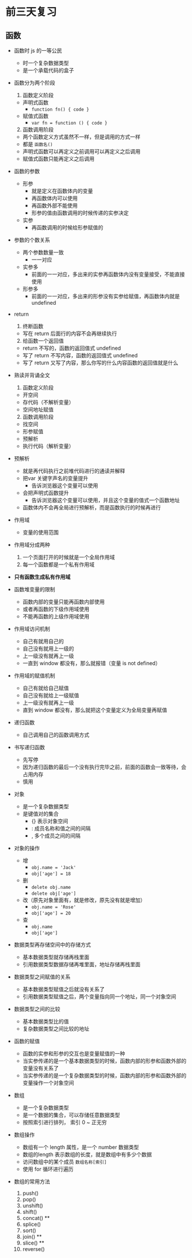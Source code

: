 # 前三天复习

## 函数

- 函数时 js 的一等公民
  + 时一个复杂数据类型
  + 是一个承载代码的盒子

- 函数分为两个阶段
  1. 函数定义阶段
    + 声明式函数
      + `function fn() { code }`
    + 赋值式函数
      + `var fn = function () { code }`
  2. 函数调用阶段
    + 两个函数定义方式虽然不一样，但是调用的方式一样
    + 都是 `函数名()`
    + 声明式函数可以再定义之前调用可以再定义之后调用
    + 赋值式函数只能再定义之后调用

- 函数的参数
  + 形参
    + 就是定义在函数体内的变量
    + 再函数体内可以使用
    + 再函数外部不能使用
    + 形参的值由函数调用的时候传递的实参决定
  + 实参
    + 再函数调用的时候给形参赋值的

- 参数的个数关系
  + 两个参数数量一致
    + 一一对应
  + 实参多
    + 前面的一一对应，多出来的实参再函数体内没有变量接受，不能直接使用
  + 形参多
    + 前面的一一对应，多出来的形参没有实参给赋值，再函数体内就是 undefined

- return
  1. 终断函数
    + 写在 return 后面行的内容不会再继续执行
  2. 给函数一个返回值
    + return 不写的，函数的返回值式 undefined
    + 写了 return 不写内容，函数的返回值式 undefined
    + 写了 return 又写了内容，那么你写的什么内容函数的返回值就是什么

- 熟读并背诵全文
  1. 函数定义阶段
    + 开空间
    + 存代码（不解析变量）
    + 空间地址赋值
  2. 函数调用阶段
    + 找空间
    + 形参赋值
    + 预解析
    + 执行代码（解析变量）

- 预解析
  + 就是再代码执行之前堆代码进行的通读并解释
  + 把var 关键字声名的变量提升
    + 告诉浏览器这个变量可以使用
  + 会把声明式函数提升
    + 告诉浏览器这个变量可以使用，并且这个变量的值式一个函数地址
  + 函数体内不会再全局进行预解析，而是函数执行的时候再进行

- 作用域
  + 变量的使用范围

- 作用域分成两种
  1. 一个页面打开的时候就是一个全局作用域
  2. 每一个函数都是一个私有作用域

- **只有函数生成私有作用域**

- 函数堆变量的限制
  + 函数内部的变量只能再函数内部使用
  + 或者再函数的下级作用域使用
  + 不能再函数的上级作用域使用

- 作用域访问机制
  + 自己有就用自己的
  + 自己没有就用上一级的
  + 上一级没有就再上一级
  + 一直到 window 都没有，那么就报错（变量 is not defined）

- 作用域的赋值机制
  + 自己有就给自己赋值
  + 自己没有就给上一级赋值
  + 上一级没有就再上一级
  + 直到 window 都没有，那么就把这个变量定义为全局变量再赋值

- 递归函数
  + 自己调用自己的函数调用方式

- 书写递归函数
  + 先写停
  + 因为递归函数的最后一个没有执行完毕之前，前面的函数会一致等待，会占用内存
  + 慎用

- 对象
  + 是一个复杂数据类型
  + 是键值对的集合
    + {} 表示对象空间
    + : 成员名称和值之间的间隔
    + , 多个成员之间的间隔

- 对象的操作
  + 增
    + `obj.name = 'Jack'`
    + `obj['age'] = 18`
  + 删
    + `delete obj.name`
    + `delete obj['age']`
  + 改（原先对象里面有，就是修改，原先没有就是增加）
    + `obj.name = 'Rose'`
    + `obj['age'] = 20`
  + 查
    + `obj.name`
    + `obj['age']`

- 数据类型再存储空间中的存储方式
  + 基本数据类型就存储再栈里面
  + 引用数据类型数据存储再堆里面，地址存储再栈里面

- 数据类型之间赋值的关系
  + 基本数据类型赋值之后就没有关系了
  + 引用数据类型赋值之后，两个变量指向同一个地址，同一个对象空间

- 数据类型之间的比较
  + 基本数据类型比的值
  + 复杂数据类型之间比较的地址

- 函数的赋值
  + 函数的实参和形参的交互也是变量赋值的一种
  + 当实参传递的是一个基本数据类型的时候，函数内部的形参和函数外部的变量没有关系了
  + 当实参传递的是一个复杂数据类型的时候，函数内部的形参和函数外部的变量操作一个对象空间

- 数组
  + 是一个复杂数据类型
  + 是一个数据的集合，可以存储任意数据类型
  + 按照索引进行排列， 索引 0 ~ 正无穷

- 数组操作
  + 数组有一个 length 属性，是一个 number 数据类型
  + 数组的length 表示数组的长度，就是数组中有多少个数据
  + 访问数组中的某个成员 `数组名称[索引]`
  + 使用 for 循环进行遍历

- 数组的常用方法
  1. push()
  2. pop()
  3. unshift()
  4. shift()
  5. concat()  **
  6. splice()
  7. sort()
  8. join()  **
  9. slice()  **
  10. reverse()
